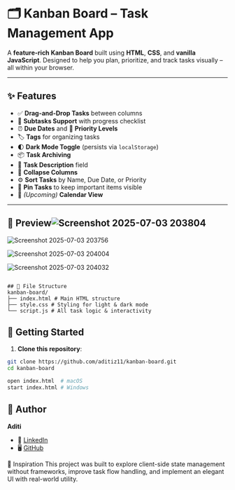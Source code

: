 # 🗂️ Kanban Board – Task Management App

A **feature-rich Kanban Board** built using **HTML**, **CSS**, and **vanilla JavaScript**. Designed to help you plan, prioritize, and track tasks visually – all within your browser.

---

## ✨ Features

- ✅ **Drag-and-Drop Tasks** between columns
- 📝 **Subtasks Support** with progress checklist
- ⏰ **Due Dates** and 🔺 **Priority Levels**
- 🏷️ **Tags** for organizing tasks
- 🌓 **Dark Mode Toggle** (persists via `localStorage`)
- 📦 **Task Archiving**
- 🧩 **Task Description** field
- 📂 **Collapse Columns**
- ⚙️ **Sort Tasks** by Name, Due Date, or Priority
- 📌 **Pin Tasks** to keep important items visible
- 📆 *(Upcoming)* **Calendar View**

---

## 📸 Preview![Screenshot 2025-07-03 203804](https://github.com/user-attachments/assets/c9701d8b-73d5-48b6-81b8-0b7f50b416b6)


![Screenshot 2025-07-03 203756](https://github.com/user-attachments/assets/d6f8afd7-76e6-4a51-b800-008ca4aca4cf)

![Screenshot 2025-07-03 204004](https://github.com/user-attachments/assets/71a52d71-49da-4fac-84ea-67c2c5cf1e3f)

![Screenshot 2025-07-03 204032](https://github.com/user-attachments/assets/d503dc95-f2ed-4300-a3d2-fca2996de6ed)

```

## 📁 File Structure
kanban-board/
├── index.html # Main HTML structure
├── style.css # Styling for light & dark mode
└── script.js # All task logic & interactivity

```

## 🚀 Getting Started

1. **Clone this repository**:

```bash
git clone https://github.com/aditiz11/kanban-board.git
cd kanban-board

open index.html  # macOS
start index.html # Windows
```
## 📌 Author

**Aditi**
- 💼 [LinkedIn](https://www.linkedin.com/in/aditiyerra11)  
- 🖥️ [GitHub](https://github.com/aditiz11)

🧠 Inspiration
This project was built to explore client-side state management without frameworks, improve task flow handling, and implement an elegant UI with real-world utility.
